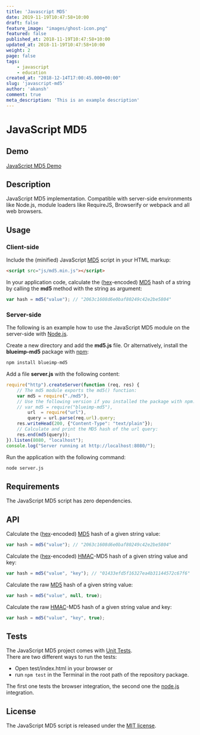 ```yaml
---
title: 'Javascript MD5'
date: 2019-11-19T10:47:58+10:00
draft: false
feature_image: "images/ghost-icon.png"
featured: false
published_at: 2018-11-19T10:47:58+10:00
updated_at: 2018-11-19T10:47:58+10:00
weight: 2
page: false
tags: 
    - javascript
    - education
created_at: "2018-12-14T17:00:45.000+00:00"
slug: 'javascript-md5'
author: 'akansh'
comment: true
meta_description: 'This is an example description'
---
```


# JavaScript MD5

## Demo
[JavaScript MD5 Demo](https://blueimp.github.io/JavaScript-MD5/)

## Description
JavaScript MD5 implementation. Compatible with server-side environments like
Node.js, module loaders like RequireJS, Browserify or webpack and all web
browsers.

## Usage

### Client-side
Include the (minified) JavaScript [MD5](https://en.wikipedia.org/wiki/MD5)
script in your HTML markup:

```html
<script src="js/md5.min.js"></script>
```

In your application code, calculate the
([hex](https://en.wikipedia.org/wiki/Hexadecimal)-encoded)
[MD5](https://en.wikipedia.org/wiki/MD5) hash of a string by calling the **md5**
method with the string as argument:

```js
var hash = md5("value"); // "2063c1608d6e0baf80249c42e2be5804"
```

### Server-side

The following is an example how to use the JavaScript MD5 module on the
server-side with [Node.js](http://nodejs.org/).

Create a new directory and add the **md5.js** file. Or alternatively,
install the **blueimp-md5** package with [npm](https://www.npmjs.org/):

```sh
npm install blueimp-md5
```

Add a file **server.js** with the following content:

```js
require("http").createServer(function (req, res) {
    // The md5 module exports the md5() function:
    var md5 = require("./md5"),
    // Use the following version if you installed the package with npm:
    // var md5 = require("blueimp-md5"),
        url  = require("url"),
        query = url.parse(req.url).query;
    res.writeHead(200, {"Content-Type": "text/plain"});
    // Calculate and print the MD5 hash of the url query:
    res.end(md5(query));
}).listen(8080, "localhost");
console.log("Server running at http://localhost:8080/");
```

Run the application with the following command:

```sh
node server.js
```

## Requirements
The JavaScript MD5 script has zero dependencies.

## API

Calculate the ([hex](https://en.wikipedia.org/wiki/Hexadecimal)-encoded)
[MD5](https://en.wikipedia.org/wiki/MD5) hash of a given string value:

```js
var hash = md5("value"); // "2063c1608d6e0baf80249c42e2be5804"
```

Calculate the ([hex](https://en.wikipedia.org/wiki/Hexadecimal)-encoded)
[HMAC](https://en.wikipedia.org/wiki/HMAC)-MD5 hash of a given string value and
key:

```js
var hash = md5("value", "key"); // "01433efd5f16327ea4b31144572c67f6"
```

Calculate the raw [MD5](https://en.wikipedia.org/wiki/MD5) hash of a given
string value:

```js
var hash = md5("value", null, true);
```

Calculate the raw [HMAC](https://en.wikipedia.org/wiki/HMAC)-MD5 hash of a given
string value and key:

```js
var hash = md5("value", "key", true);
```

## Tests
The JavaScript MD5 project comes with
[Unit Tests](https://en.wikipedia.org/wiki/Unit_testing).  
There are two different ways to run the tests:

* Open test/index.html in your browser or
* run `npm test` in the Terminal in the root path of the repository package.

The first one tests the browser integration, the second one the
[node.js](http://nodejs.org/) integration.


## License
The JavaScript MD5 script is released under the
[MIT license](https://opensource.org/licenses/MIT).
